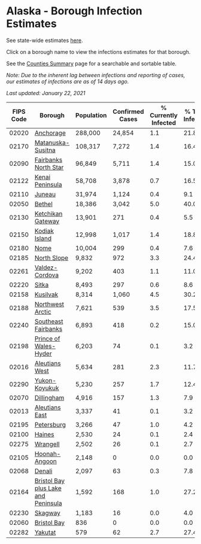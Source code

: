 # Alaska - Borough Infection Estimates

See state-wide estimates [here](/infections/us-ak).

Click on a borough name to view the infections estimates for that borough.

See the [Counties Summary](/infections/summary-counties) page for a searchable and sortable table.

*Note: Due to the inherent lag between infections and reporting of cases, our estimates of infections are as of 14 days ago.*

*Last updated: January 22, 2021*

|   FIPS Code |                                                                    Borough |   Population |   Confirmed Cases |   % Currently Infected |   % Total Infected |
|-------------|----------------------------------------------------------------------------|--------------|-------------------|------------------------|--------------------|
|       02020 |                                                     [Anchorage](anchorage) |      288,000 |            24,854 |                    1.1 |               21.8 |
|       02170 |                                     [Matanuska-Susitna](matanuska-susitna) |      108,317 |             7,272 |                    1.4 |               16.4 |
|       02090 |                               [Fairbanks North Star](fairbanks-north-star) |       96,849 |             5,711 |                    1.4 |               15.0 |
|       02122 |                                         [Kenai Peninsula](kenai-peninsula) |       58,708 |             3,878 |                    0.7 |               16.5 |
|       02110 |                                                           [Juneau](juneau) |       31,974 |             1,124 |                    0.4 |                9.1 |
|       02050 |                                                           [Bethel](bethel) |       18,386 |             3,042 |                    5.0 |               40.0 |
|       02130 |                                     [Ketchikan Gateway](ketchikan-gateway) |       13,901 |               271 |                    0.4 |                5.5 |
|       02150 |                                             [Kodiak Island](kodiak-island) |       12,998 |             1,017 |                    1.4 |               18.8 |
|       02180 |                                                               [Nome](nome) |       10,004 |               299 |                    0.4 |                7.6 |
|       02185 |                                                 [North Slope](north-slope) |        9,832 |               972 |                    3.3 |               24.4 |
|       02261 |                                           [Valdez-Cordova](valdez-cordova) |        9,202 |               403 |                    1.1 |               11.0 |
|       02220 |                                                             [Sitka](sitka) |        8,493 |               297 |                    0.6 |                8.6 |
|       02158 |                                                       [Kusilvak](kusilvak) |        8,314 |             1,060 |                    4.5 |               30.2 |
|       02188 |                                       [Northwest Arctic](northwest-arctic) |        7,621 |               539 |                    3.5 |               17.5 |
|       02240 |                                 [Southeast Fairbanks](southeast-fairbanks) |        6,893 |               418 |                    0.2 |               15.0 |
|       02198 |                             [Prince of Wales-Hyder](prince-of-wales-hyder) |        6,203 |                74 |                    0.1 |                3.2 |
|       02016 |                                           [Aleutians West](aleutians-west) |        5,634 |               281 |                    2.3 |               11.7 |
|       02290 |                                             [Yukon-Koyukuk](yukon-koyukuk) |        5,230 |               257 |                    1.7 |               12.4 |
|       02070 |                                                   [Dillingham](dillingham) |        4,916 |               157 |                    1.3 |                7.9 |
|       02013 |                                           [Aleutians East](aleutians-east) |        3,337 |                41 |                    0.1 |                3.2 |
|       02195 |                                                   [Petersburg](petersburg) |        3,266 |                47 |                    1.0 |                4.2 |
|       02100 |                                                           [Haines](haines) |        2,530 |                24 |                    0.1 |                2.4 |
|       02275 |                                                       [Wrangell](wrangell) |        2,502 |                26 |                    0.1 |                2.7 |
|       02105 |                                             [Hoonah-Angoon](hoonah-angoon) |        2,148 |                 0 |                    0.0 |                0.0 |
|       02068 |                                                           [Denali](denali) |        2,097 |                63 |                    0.3 |                7.8 |
|       02164 | [Bristol Bay plus Lake and Peninsula](bristol-bay-plus-lake-and-peninsula) |        1,592 |               168 |                    1.0 |               27.2 |
|       02230 |                                                         [Skagway](skagway) |        1,183 |                16 |                    0.0 |                4.0 |
|       02060 |                                                 [Bristol Bay](bristol-bay) |          836 |                 0 |                    0.0 |                0.0 |
|       02282 |                                                         [Yakutat](yakutat) |          579 |                62 |                    2.7 |               27.4 |